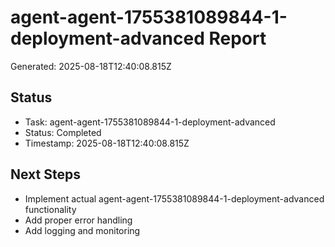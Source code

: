 # agent-agent-1755381089844-1-deployment-advanced Report

Generated: 2025-08-18T12:40:08.815Z

## Status
- Task: agent-agent-1755381089844-1-deployment-advanced
- Status: Completed
- Timestamp: 2025-08-18T12:40:08.815Z

## Next Steps
- Implement actual agent-agent-1755381089844-1-deployment-advanced functionality
- Add proper error handling
- Add logging and monitoring
